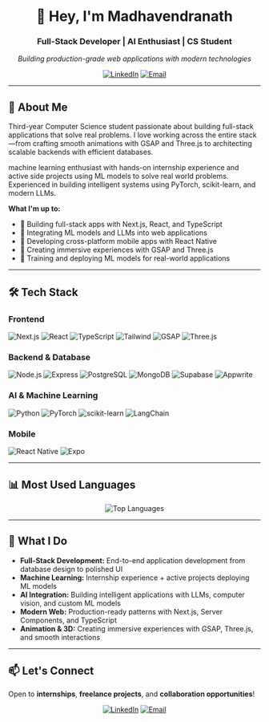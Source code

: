 <div align="center">

# 👋 Hey, I'm Madhavendranath

### Full-Stack Developer | AI Enthusiast | CS Student

*Building production-grade web applications with modern technologies*

[![LinkedIn](https://img.shields.io/badge/-LinkedIn-0077B5?style=for-the-badge&logo=linkedin&logoColor=white)](https://www.linkedin.com/in/madhavendranath-s/)
[![Email](https://img.shields.io/badge/-Email-D14836?style=for-the-badge&logo=gmail&logoColor=white)](mailto:madhavendranaths@gmail.com)

</div>

---

## 🚀 About Me

Third-year Computer Science student passionate about building full-stack applications that solve real problems. I love working across the entire stack—from crafting smooth animations with GSAP and Three.js to architecting scalable backends with efficient databases.

machine learning enthusiast with hands-on internship experience and active side projects using ML models to solve real world problems. Experienced in building intelligent systems using PyTorch, scikit-learn, and modern LLMs.

**What I'm up to:**
- 🔭 Building full-stack apps with Next.js, React, and TypeScript
- 🤖 Integrating ML models and LLMs into web applications
- 📱 Developing cross-platform mobile apps with React Native
- 🎨 Creating immersive experiences with GSAP and Three.js
- 🧠 Training and deploying ML models for real-world applications

---

## 🛠️ Tech Stack

### Frontend
![Next.js](https://img.shields.io/badge/-Next.js-000000?style=flat-square&logo=next.js&logoColor=white)
![React](https://img.shields.io/badge/-React-61DAFB?style=flat-square&logo=react&logoColor=black)
![TypeScript](https://img.shields.io/badge/-TypeScript-3178C6?style=flat-square&logo=typescript&logoColor=white)
![Tailwind](https://img.shields.io/badge/-Tailwind_CSS-38B2AC?style=flat-square&logo=tailwind-css&logoColor=white)
![GSAP](https://img.shields.io/badge/-GSAP-88CE02?style=flat-square&logo=greensock&logoColor=black)
![Three.js](https://img.shields.io/badge/-Three.js-000000?style=flat-square&logo=three.js&logoColor=white)

### Backend & Database
![Node.js](https://img.shields.io/badge/-Node.js-339933?style=flat-square&logo=node.js&logoColor=white)
![Express](https://img.shields.io/badge/-Express-000000?style=flat-square&logo=express&logoColor=white)
![PostgreSQL](https://img.shields.io/badge/-PostgreSQL-336791?style=flat-square&logo=postgresql&logoColor=white)
![MongoDB](https://img.shields.io/badge/-MongoDB-47A248?style=flat-square&logo=mongodb&logoColor=white)
![Supabase](https://img.shields.io/badge/-Supabase-3ECF8E?style=flat-square&logo=supabase&logoColor=white)
![Appwrite](https://img.shields.io/badge/-Appwrite-F02E65?style=flat-square&logo=appwrite&logoColor=white)

### AI & Machine Learning
![Python](https://img.shields.io/badge/-Python-3776AB?style=flat-square&logo=python&logoColor=white)
![PyTorch](https://img.shields.io/badge/-PyTorch-EE4C2C?style=flat-square&logo=pytorch&logoColor=white)
![scikit-learn](https://img.shields.io/badge/-scikit--learn-F7931E?style=flat-square&logo=scikit-learn&logoColor=white)
![LangChain](https://img.shields.io/badge/-LangChain-000000?style=flat-square&logo=chainlink&logoColor=white)

### Mobile
![React Native](https://img.shields.io/badge/-React_Native-61DAFB?style=flat-square&logo=react&logoColor=black)
![Expo](https://img.shields.io/badge/-Expo-000020?style=flat-square&logo=expo&logoColor=white)

---

## 📊 Most Used Languages

<div align="center">

![Top Languages](https://github-readme-stats.vercel.app/api/top-langs/?username=Madhav-000-s&layout=compact&theme=dark&hide_border=true&bg_color=0d1117&title_color=58a6ff&text_color=c9d1d9&langs_count=8)

</div>

---

## 💼 What I Do

- **Full-Stack Development:** End-to-end application development from database design to polished UI
- **Machine Learning:** Internship experience + active projects deploying ML models
- **AI Integration:** Building intelligent applications with LLMs, computer vision, and custom ML models
- **Modern Web:** Production-ready patterns with Next.js, Server Components, and TypeScript
- **Animation & 3D:** Creating immersive experiences with GSAP, Three.js, and smooth interactions

---

## 📫 Let's Connect

Open to **internships**, **freelance projects**, and **collaboration opportunities**!

<div align="center">

[![LinkedIn](https://img.shields.io/badge/-Connect_on_LinkedIn-0077B5?style=for-the-badge&logo=linkedin&logoColor=white)](https://www.linkedin.com/in/madhavendranath-s/)
[![Email](https://img.shields.io/badge/-Send_an_Email-D14836?style=for-the-badge&logo=gmail&logoColor=white)](mailto:madhavendranaths@gmail.com)

</div>
